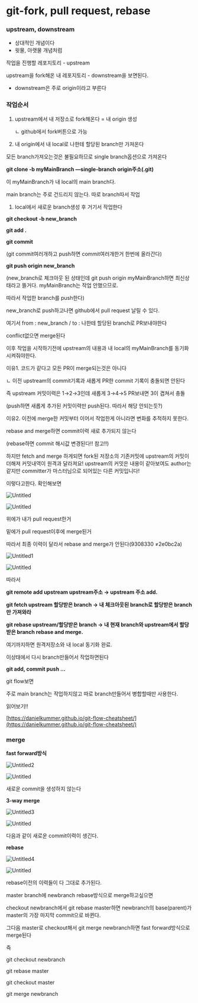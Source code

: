 # git-fork, pull request, rebase

### **upstream, downstream**

- 상대적인 개념이다
- 윗물, 아랫물 개념처럼

작업을 진행할 레포지토리 - upstream

upstream을 fork해온 내 레포지토리 - downstream을 보면된다.

- downstream은 주로 origin이라고 부른다

### **작업순서**

1. upstream에서 내 저장소로 fork해온다 = 내 origin 생성

    ㄴ github에서 fork버튼으로 가능

2. 내 origin에서 내 local로 나한테 할당된 branch만 가져온다

모든 branch가져오는것은 불필요하므로 single branch옵션으로 가져온다

**git clone -b myMainBranch —single-branch origin주소(.git)**

이 myMainBranch가 내 local의 main branch다.

main branch는 주로 건드리지 않는다. 따로 branch따서 작업

1. local에서 새로운 branch생성 후 거기서 작업한다

**git checkout -b new_branch**

**git add .**

**git commit**

(git commit여러개하고 push하면 commit여러개한거 한번에 올라간다)

**git push origin new_branch**

(new_branch로 체크아웃 된 상태인데 git push origin myMainBranch하면 최신상태라고 뜰거다. myMainBranch는 작업 안했으므로.

따라서 작업한 branch를 push한다)

new_branch로 push하고나면 github에서 pull request 날릴 수 있다.

여기서 from : new_branch / to : 나한테 할당된 branch로 PR보내야한다

conflict없으면 merge된다

이후 작업을 시작하기전에 upstream의 내용과 내 local의 myMainBranch를 동기화시켜줘야한다.

이유1. 코드가 같다고 모든 PR이 merge되는것은 아니다

ㄴ 이전 upstream의 commit기록과 새롭게 PR한 commit 기록이 충돌되면 안된다

즉 upstream 커밋이력은 1→2→3인데 새롭게 3→4→5 PR보내면 3이 겹쳐서 충돌

(push하면 새롭게 추가된 커밋이력만 push된다. 따라서 해당 안되는듯?)

이유2. 이전에 merge한 커밋부터 이어서 작업한게 아니라면 변화를 추적하지 못한다.

rebase and merge하면 commit이력 새로 추가되지 않는다

(rebase하면 commit 해시값 변경된다!! 참고!!)

하지만 fetch and merge 하게되면 fork된 저장소의 기존커밋에 upstream의 커밋이 더해져 커밋내역이 원격과 달라져요! upstream의 커밋은 내용이 같아보여도 author는 같지만 committer가 마스터님으로 되어있는 다른 커밋입니다!

이렇다고한다. 확인해보면

![Untitled](./git/Untitled.png)

![Untitled](git-fork,%20pull%20request,%20rebase%2023c2aeb294d944f0a4eca7f5b3c48381/Untitled.png)

위에가 내가 pull request한거

밑에가 pull request이후에 merge된거

따라서 최종 이력이 달라서 rebase and merge가 안된다(9308330 ≠2e0bc2a)

![Untitled1](./git/Untitled1.png)

![Untitled](git-fork,%20pull%20request,%20rebase%2023c2aeb294d944f0a4eca7f5b3c48381/Untitled%201.png)

따라서

**git remote add upstream upstream주소 → upstream 주소 add.** 

**git fetch upstream 할당받은 branch  → 내 체크아웃된 branch로 할당받은 branch만 가져와라**

**git rebase upstream/할당받은 branch → 내 현재 branch와 upstream에서 할당받은 branch rebase and merge.**

여기까지하면 원격저장소와 내 local 동기화 완료.

이상태에서 다시 branch만들어서 작업하면된다

**git add, commit push ...**

git flow보면

주로 main branch는 작업하지않고 따로 branch만들어서 병합할때만 사용한다.

읽어보기!!

[https://danielkummer.github.io/git-flow-cheatsheet/](https://danielkummer.github.io/git-flow-cheatsheet/)

### **merge**

**fast forward방식**

![Untitled2](./git/Untitled2.png)

![Untitled](git-fork,%20pull%20request,%20rebase%2023c2aeb294d944f0a4eca7f5b3c48381/Untitled%202.png)

새로운 commit을 생성하지 않는다

**3-way merge**

![Untitled3](./git/Untitled3.png)

![Untitled](git-fork,%20pull%20request,%20rebase%2023c2aeb294d944f0a4eca7f5b3c48381/Untitled%203.png)

다음과 같이 새로운 commit이력이 생긴다.

**rebase**

![Untitled4](./git/Untitled4.png)

![Untitled](git-fork,%20pull%20request,%20rebase%2023c2aeb294d944f0a4eca7f5b3c48381/Untitled%204.png)

rebase이전의 이력들이 다 그대로 추가된다.

master branch에 newbranch rebase방식으로 merge하고싶으면

checkout newbranch에서 git rebase master하면 newbranch의 base(parent)가 master의 가장 마지막 commit으로 바뀐다.

그다음 master로 checkout해서 git merge newbranch하면 fast forward방식으로 merge된다

즉

git checkout newbranch

git rebase master

git checkout master

git merge newbranch